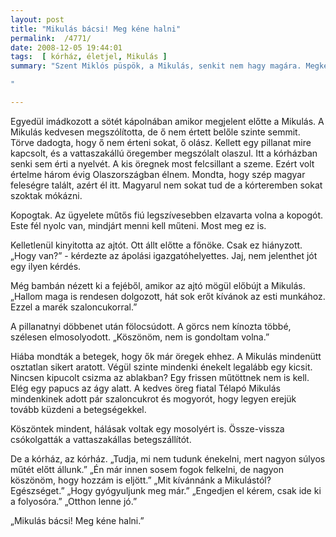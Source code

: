 ```yaml
---
layout: post
title: "Mikulás bácsi! Meg kéne halni"
permalink:  /4771/ 
date: 2008-12-05 19:44:01
tags:  [ kórház, életjel, Mikulás ] 
summary: "Szent Miklós püspök, a Mikulás, senkit nem hagy magára. Megkeres mindenkit, beteget egészségeset egyaránt, hogy puttonyából elővegyen egy kis vidámságot és erőt, amivel ez az életet át lehet vészelni.

"

---
```

  
Egyedül imádkozott a sötét kápolnában amikor megjelent előtte a Mikulás. A Mikulás kedvesen megszólította, de ő nem értett belőle szinte semmit. Törve dadogta, hogy ő nem érteni sokat, ő olász. Kellett egy pillanat mire kapcsolt, és a vattaszakállú öregember megszólalt olaszul. Itt a kórházban senki sem érti a nyelvét. A kis öregnek most felcsillant a szeme. Ezért volt értelme három évig Olaszországban élnem. Mondta, hogy szép magyar feleségre talált, azért él itt. Magyarul nem sokat tud de a kórteremben sokat szoktak mókázni.

Kopogtak. Az ügyelete műtős fiú legszívesebben elzavarta volna a kopogót. Este fél nyolc van, mindjárt menni kell műteni. Most meg ez is. 

Kelletlenül kinyitotta az ajtót. Ott állt előtte a főnöke. Csak ez hiányzott. &bdquo;Hogy van?&rdquo; - kérdezte az ápolási igazgatóhelyettes. Jaj, nem jelenthet jót egy ilyen kérdés.

Még bambán nézett ki a fejéből, amikor az ajtó mögül előbújt a Mikulás. &bdquo;Hallom maga is rendesen dolgozott, hát sok erőt kívánok az esti munkához. Ezzel a marék szaloncukorral.&rdquo;

A pillanatnyi döbbenet után fölocsúdott. A görcs nem kínozta többé, szélesen elmosolyodott. &bdquo;Köszönöm, nem is gondoltam volna.&rdquo;

Hiába mondták a betegek, hogy ők már öregek ehhez. A Mikulás mindenütt osztatlan sikert aratott. Végül szinte mindenki énekelt legalább egy kicsit. Nincsen kipucolt csizma az ablakban? Egy frissen műtöttnek nem is kell. Elég egy papucs az ágy alatt. A kedves öreg fiatal Télapó Mikulás mindenkinek adott pár szaloncukrot és mogyorót, hogy legyen erejük tovább küzdeni a betegségekkel. 

Köszöntek mindent, hálásak voltak egy mosolyért is. &Ouml;ssze-vissza csókolgatták a vattaszakállas betegszállítót.

De a kórház, az kórház. &bdquo;Tudja, mi nem tudunk énekelni, mert nagyon súlyos műtét előtt állunk.&rdquo; &bdquo;Én már innen sosem fogok felkelni, de nagyon köszönöm, hogy hozzám is eljött.&rdquo; &bdquo;Mit kívánnánk a Mikulástól? Egészséget.&rdquo; &bdquo;Hogy gyógyuljunk meg már.&rdquo; &bdquo;Engedjen el kérem, csak ide ki a folyosóra.&rdquo; &bdquo;Otthon lenne jó.&rdquo;

&bdquo;Mikulás bácsi! Meg kéne halni.&rdquo;

&nbsp;

